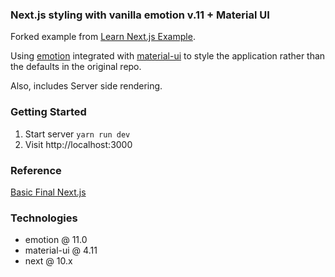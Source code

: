 ### Next.js styling with vanilla emotion v.11 + Material UI 

Forked example from [Learn Next.js Example](https://github.com/vercel/next-learn-starter/tree/master/basics-final).

Using [emotion](https://emotion.sh/docs/introduction) integrated with [material-ui](https://material-ui.com/) to style the application rather than the defaults in the original repo.

Also, includes Server side rendering.

### Getting Started


1. Start server `yarn run dev`  
2. Visit http://localhost:3000  


### Reference

[Basic Final Next.js](https://github.com/vercel/next-learn-starter/tree/master/basics-final)

### Technologies

- emotion @ 11.0
- material-ui @ 4.11
- next @ 10.x
